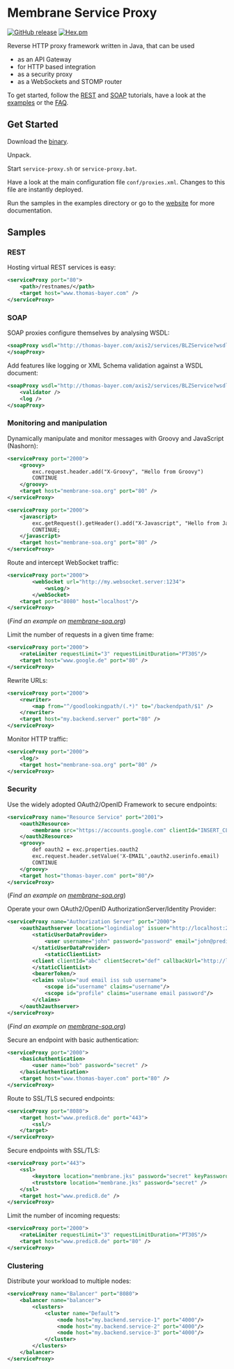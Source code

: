 Membrane Service Proxy
======================
[![GitHub release](https://img.shields.io/github/release/membrane/service-proxy.svg)](https://github.com/membrane/service-proxy/releases/latest)
[![Hex.pm](https://img.shields.io/hexpm/l/plug.svg)](https://raw.githubusercontent.com/membrane/service-proxy/master/distribution/router/LICENSE.txt)

Reverse HTTP proxy framework written in Java, that can be used

*   as an API Gateway
*   for HTTP based integration
*   as a security proxy
*   as a WebSockets and STOMP router


To get started, follow the [REST](https://www.membrane-soa.org/service-proxy-doc/4.4/rest-quickstart.htm) and [SOAP](https://www.membrane-soa.org/service-proxy-doc/4.4/soap-quickstart.htm) tutorials, have a look at the [examples](https://github.com/membrane/service-proxy/tree/master/distribution/examples) or the [FAQ](https://github.com/membrane/service-proxy/wiki/Membrane-Service-Proxy-FAQ).

Get Started
-----------

Download the [binary](https://github.com/membrane/service-proxy/releases).

Unpack.

Start `service-proxy.sh` or `service-proxy.bat`.

Have a look at the main configuration file `conf/proxies.xml`. Changes to this file are instantly deployed.

Run the samples in the examples directory or go to the [website](http://membrane-soa.org/service-proxy/) for more documentation.

Samples
-------

### REST

Hosting virtual REST services is easy:
```xml
<serviceProxy port="80">
    <path>/restnames/</path>
    <target host="www.thomas-bayer.com" />
</serviceProxy>
```

### SOAP

SOAP proxies configure themselves by analysing WSDL:
```xml
<soapProxy wsdl="http://thomas-bayer.com/axis2/services/BLZService?wsdl">
</soapProxy>
```

Add features like logging or XML Schema validation against a WSDL document:
```xml
<soapProxy wsdl="http://thomas-bayer.com/axis2/services/BLZService?wsdl">
	<validator />
	<log />
</soapProxy>
```

### Monitoring and manipulation

Dynamically manipulate and monitor messages with Groovy and JavaScript (Nashorn): 

```xml
<serviceProxy port="2000">
  	<groovy>
    	exc.request.header.add("X-Groovy", "Hello from Groovy")
    	CONTINUE
  	</groovy>
	<target host="membrane-soa.org" port="80" />
</serviceProxy>
```
```xml
<serviceProxy port="2000">
  	<javascript>
    	exc.getRequest().getHeader().add("X-Javascript", "Hello from JavaScript");
   		CONTINUE;
  	</javascript>
	<target host="membrane-soa.org" port="80" />
</serviceProxy>
```

Route and intercept WebSocket traffic:
```xml
<serviceProxy port="2000">
        <webSocket url="http://my.websocket.server:1234">
            <wsLog/>
        </webSocket>
    <target port="8080" host="localhost"/>
</serviceProxy>
```
(_Find an example on [membrane-soa.org](http://www.membrane-soa.org/service-proxy-doc/4.4/websocket-routing-intercepting.htm)_)

Limit the number of requests in a given time frame:
```xml
<serviceProxy port="2000">
    <rateLimiter requestLimit="3" requestLimitDuration="PT30S"/>
    <target host="www.google.de" port="80" />
</serviceProxy>
```
Rewrite URLs:
```xml
<serviceProxy port="2000">
    <rewriter>
    	<map from="^/goodlookingpath/(.*)" to="/backendpath/$1" />
    </rewriter>
    <target host="my.backend.server" port="80" />
</serviceProxy>
```

Monitor HTTP traffic:
```xml
<serviceProxy port="2000">
    <log/>
    <target host="membrane-soa.org" port="80" />
</serviceProxy>
```

### Security

Use the widely adopted OAuth2/OpenID Framework to secure endpoints:
```xml
<serviceProxy name="Resource Service" port="2001">
    <oauth2Resource>
        <membrane src="https://accounts.google.com" clientId="INSERT_CLIENT_ID" clientSecret="INSERT_CLIENT_SECRET" scope="email profile" subject="sub"/>
    </oauth2Resource>    
    <groovy>
        def oauth2 = exc.properties.oauth2
        exc.request.header.setValue('X-EMAIL',oauth2.userinfo.email)
        CONTINUE
    </groovy>
    <target host="thomas-bayer.com" port="80"/>
</serviceProxy>
```
(_Find an example on [membrane-soa.org](http://www.membrane-soa.org/service-proxy-doc/4.4/oauth2-openid.htm)_)

Operate your own OAuth2/OpenID AuthorizationServer/Identity Provider: 
```xml
<serviceProxy name="Authorization Server" port="2000">
    <oauth2authserver location="logindialog" issuer="http://localhost:2000" consentFile="consentFile.json">
        <staticUserDataProvider>
        	<user username="john" password="password" email="john@predic8.de" />
        </staticUserDataProvider>
        	<staticClientList>
        <client clientId="abc" clientSecret="def" callbackUrl="http://localhost:2001/oauth2callback" />
        </staticClientList>
    	<bearerToken/>
        <claims value="aud email iss sub username">
        	<scope id="username" claims="username"/>
        	<scope id="profile" claims="username email password"/>
        </claims>
    </oauth2authserver>
</serviceProxy>
```
(_Find an example on [membrane-soa.org](http://www.membrane-soa.org/service-proxy-doc/4.4/oauth2-code-flow-example.htm)_)

Secure an endpoint with basic authentication: 
```xml
<serviceProxy port="2000">
    <basicAuthentication>
        <user name="bob" password="secret" />
    </basicAuthentication>
    <target host="www.thomas-bayer.com" port="80" />
</serviceProxy>
```

Route to SSL/TLS secured endpoints:
```xml
<serviceProxy port="8080">
	<target host="www.predic8.de" port="443">
		<ssl/>
	</target>
</serviceProxy>
```

Secure endpoints with SSL/TLS:
```xml
<serviceProxy port="443">
	<ssl>
		<keystore location="membrane.jks" password="secret" keyPassword="secret" />
		<truststore location="membrane.jks" password="secret" />
	</ssl>
	<target host="www.predic8.de" />
</serviceProxy>
```

Limit the number of incoming requests:
```xml
<serviceProxy port="2000">
    <rateLimiter requestLimit="3" requestLimitDuration="PT30S"/>
    <target host="www.predic8.de" port="80" />
</serviceProxy>
```

### Clustering

Distribute your workload to multiple nodes:
```xml
<serviceProxy name="Balancer" port="8080">
    <balancer name="balancer">
        <clusters>
            <cluster name="Default">
                <node host="my.backend.service-1" port="4000"/>
                <node host="my.backend.service-2" port="4000"/>
                <node host="my.backend.service-3" port="4000"/>
            </cluster>
        </clusters>
    </balancer>
</serviceProxy>
```
